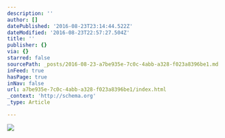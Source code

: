 ```yaml
---
description: ''
author: []
datePublished: '2016-08-23T23:14:44.522Z'
dateModified: '2016-08-23T22:57:27.504Z'
title: ''
publisher: {}
via: {}
starred: false
sourcePath: _posts/2016-08-23-a7be935e-7c0c-4abb-a328-f023a8396be1.md
inFeed: true
hasPage: true
inNav: false
url: a7be935e-7c0c-4abb-a328-f023a8396be1/index.html
_context: 'http://schema.org'
_type: Article

---
```

![](https://the-grid-user-content.s3-us-west-2.amazonaws.com/03071c18-e495-4d73-a7d9-4ba5844a0ee0.jpg)